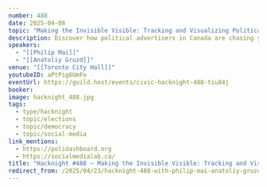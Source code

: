 ```yaml
---
number: 488
date: 2025-04-08
topic: "Making the Invisible Visible: Tracking and Visualizing Political Advertising on Meta Platforms with PoliDashboard.org"
description: Discover how political advertisers in Canada are chasing your clicks on Facebook and Instagram — and how paid political ads can be weaponized to mislead, manipulate, or interfere in an election.
speakers:
  - "[[Philip Mai]]"
  - "[[Anatoliy Gruzd]]"
venue: "[[Toronto City Hall]]"
youtubeID: aPtPig6UmFo
eventUrl: https://guild.host/events/civic-hacknight-488-tiu84j
booker:
image: hacknight_488.jpg
tags:
  - type/hacknight
  - topic/elections
  - topic/democracy
  - topic/social-media
link_mentions:
  - https://polidashboard.org
  - https://socialmedialab.ca/
title: "Hacknight #488 – Making the Invisible Visible: Tracking and Visualizing Political Advertising on Meta Platforms with PoliDashboard.org"
redirect_from: /2025/04/23/hacknight-488-with-philip-mai-anatoliy-gruzd-making-the-invisible-visible-tracking-and-visualizing-political-advertising-on-meta-platforms-with-polidashboard-org/
---
```


